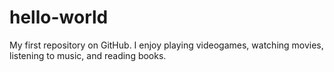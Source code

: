 # hello-world
My first repository on GitHub.
I enjoy playing videogames, watching movies, listening to music, and reading books. 
